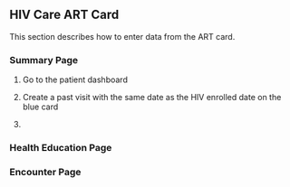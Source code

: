 ## HIV Care ART Card 
This section describes how to enter data from the ART card.
### Summary Page
1. Go to the patient dashboard 
2. Create a past visit with the same date as the HIV enrolled date on the blue card



3. 

### Health Education Page
### Encounter Page 
